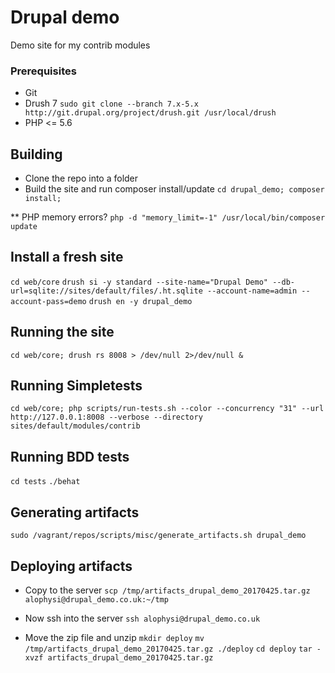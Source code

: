 # Drupal demo
Demo site for my contrib modules

### Prerequisites

- Git
- Drush 7 `sudo git clone --branch 7.x-5.x http://git.drupal.org/project/drush.git /usr/local/drush`
- PHP <= 5.6

## Building
- Clone the repo into a folder
- Build the site and run composer install/update
`cd drupal_demo; composer install;`

** PHP memory errors?
`php -d "memory_limit=-1" /usr/local/bin/composer update`

## Install a fresh site
`cd web/core`
`drush si -y standard --site-name="Drupal Demo" --db-url=sqlite://sites/default/files/.ht.sqlite --account-name=admin --account-pass=demo`
`drush en -y drupal_demo`

## Running the site
`cd web/core; drush rs 8008 > /dev/null 2>/dev/null &`

## Running Simpletests
`cd web/core; php scripts/run-tests.sh --color --concurrency "31" --url http://127.0.0.1:8008 --verbose --directory sites/default/modules/contrib`

## Running BDD tests
`cd tests`
`./behat`

## Generating artifacts
`sudo /vagrant/repos/scripts/misc/generate_artifacts.sh drupal_demo`

## Deploying artifacts
- Copy to the server
`scp /tmp/artifacts_drupal_demo_20170425.tar.gz alophysi@drupal_demo.co.uk:~/tmp`

- Now ssh into the server
`ssh alophysi@drupal_demo.co.uk`

- Move the zip file and unzip
`mkdir deploy`
`mv /tmp/artifacts_drupal_demo_20170425.tar.gz ./deploy`
`cd deploy`
`tar -xvzf artifacts_drupal_demo_20170425.tar.gz`
